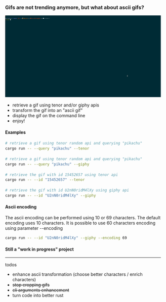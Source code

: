 ### Gifs are not trending anymore, but what about ascii gifs?

![Alt Text](https://github.com/visd0m/ascii-gif/blob/master/ascii-gif.gif)

- retrieve a gif using tenor and/or giphy apis
- transform the gif into an "ascii gif"
- display the gif on the command line 
- enjoy!

#### Examples
```bash
# retrieve a gif using tenor random api and querying "pikachu"
cargo run -- --query "pikachu" --tenor

# retrieve a gif using tenor random api and querying "pikachu"
cargo run -- --query "pikachu" --giphy

# retrieve the gif with id 15452657 using tenor api
cargo run -- --id "15452657" --tenor

# retrieve the gif with id U2nN0ridM4lXy using giphy api
cargo run -- --id "U2nN0ridM4lXy" --giphy
```

#### Ascii encoding
The ascii encoding can be performed using 10 or 69 characters.
The default encoding uses 10 characters.
It is possible to use 60 characters encoding using parameter --encoding
```bash
cargo run -- --id "U2nN0ridM4lXy" --giphy --encoding 69
``` 

#### Still a "work in progress" project

---
todos
- enhance ascii transformation (choose better characters / enrich characters)
- <s>stop cropping gifs</s>
- <s>cli arguments enhancement</s>
- turn code into better rust
